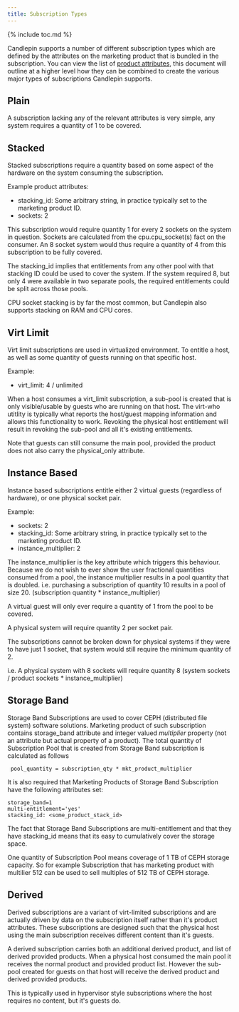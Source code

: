 ```yaml
---
title: Subscription Types
---
```

{% include toc.md %}

Candlepin supports a number of different subscription types which are defined by the attributes on the marketing product that is bundled in the subscription. You can view the list of [product attributes](product_attributes.html), this document will outline at a higher level how they can be combined to create the various major types of subscriptions Candlepin supports.

## Plain

A subscription lacking any of the relevant attributes is very simple, any system requires a quantity of 1 to be covered.

## Stacked

Stacked subscriptions require a quantity based on some aspect of the hardware on the system consuming the subscription.

Example product attributes:

 * stacking_id: Some arbitrary string, in practice typically set to the marketing product ID.
 * sockets: 2

This subscription would require quantity 1 for every 2 sockets on the system in question. Sockets are calculated from the cpu.cpu_socket(s) fact on the consumer. An 8 socket system would thus require a quantity of 4 from this subscription to be fully covered.

The stacking_id implies that entitlements from any other pool with that stacking ID could be used to cover the system. If the system required 8, but only 4 were available in two separate pools, the required entitlements could be split across those pools.

CPU socket stacking is by far the most common, but Candlepin also supports stacking on RAM and CPU cores.

## Virt Limit

Virt limit subscriptions are used in virtualized environment. To entitle a host, as well as some quantity of guests running on that specific host.

Example:

 * virt_limit: 4 / unlimited

When a host consumes a virt_limit subscription, a sub-pool is created that is only visible/usable by guests who are running on that host. The virt-who utitlity is typically what reports the host/guest mapping information and allows this functionality to work. Revoking the physical host entitlement will result in revoking the sub-pool and all it's existing entitlements.

Note that guests can still consume the main pool, provided the product does not also carry the physical_only attribute.

## Instance Based

Instance based subscriptions entitle either 2 virtual guests (regardless of hardware), or one physical socket pair.

Example:

 * sockets: 2
 * stacking_id: Some arbitrary string, in practice typically set to the marketing product ID.
 * instance_multiplier: 2

The instance_multiplier is the key attribute which triggers this behaviour. Because we do not wish to ever show the user fractional quantities consumed from a pool, the instance multiplier results in a pool quantity that is doubled. i.e. purchasing a subscription of quantity 10 results in a pool of size 20. (subscription quantity * instance_multiplier)

A virtual guest will only ever require a quantity of 1 from the pool to be covered.

A physical system will require quantity 2 per socket pair.

The subscriptions cannot be broken down for physical systems if they were to have just 1 socket, that system would still require the minimum quantity of 2.

i.e. A physical system with 8 sockets will require quantity 8 (system sockets / product sockets * instance_multiplier)

## Storage Band 
Storage Band Subscriptions are used to cover CEPH (distributed file system) software solutions. Marketing product of such subscription contains storage_band attribute and integer valued *multiplier* property (not an attribute but actual property of a product). The total quantity of Subscription Pool that is created from Storage Band subscription is calculated as follows

```
 pool_quantity = subscription_qty * mkt_product_multiplier 
```

It is also required that Marketing Products of Storage Band Subscription have the following attributes set:

```
storage_band=1
multi-entitlement='yes'
stacking_id: <some_product_stack_id>
```

The fact that Storage Band Subscriptions are multi-entitlement and that they have stacking_id means that its easy to cumulatively cover the storage space. 

One quantity of Subscription Pool means coverage of 1 TB of CEPH storage capacity. So for example Subscription that has marketing product with multilier 512 can be used to sell multiples of 512 TB of CEPH storage.

## Derived

Derived subscriptions are a variant of virt-limited subscriptions and are actually driven by data on the subscription itself rather than it's product attributes. These subscriptions are designed such that the physical host using the main subscription receives different content than it's guests.

A derived subscription carries both an additional derived product, and list of derived provided products. When a physical host consumed the main pool it receives the normal product and provided product list. However the sub-pool created for guests on that host will receive the derived product and derived provided products.

This is typically used in hypervisor style subscriptions where the host requires no content, but it's guests do.
